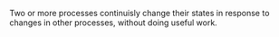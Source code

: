 Two or more processes continuisly change their states in response to changes in other processes, without doing useful work.